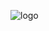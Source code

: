 <p>
 <img src="https://github-readme-stats.vercel.app/api?username=Jaxkylw&show_icons=true&bg_color=0,EC6C6C,FFD479,FFFC79,73FA79&theme=graywhite&locale=cn" alt="logo" />
</p>


